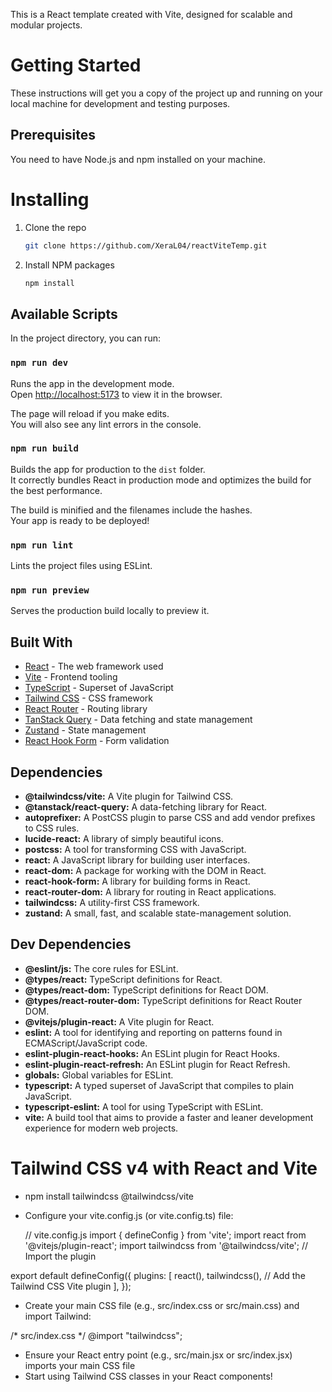 This is a React template created with Vite, designed for scalable and modular projects.

# Getting Started

These instructions will get you a copy of the project up and running on your local machine for development and testing purposes.

## Prerequisites

You need to have Node.js and npm installed on your machine.

# Installing

1. Clone the repo
   ```sh
   git clone https://github.com/XeraL04/reactViteTemp.git
   ```
2. Install NPM packages
   ```sh
   npm install
   ```

## Available Scripts

In the project directory, you can run:

### `npm run dev`

Runs the app in the development mode.<br>
Open [http://localhost:5173](http://localhost:5173) to view it in the browser.

The page will reload if you make edits.<br>
You will also see any lint errors in the console.

### `npm run build`

Builds the app for production to the `dist` folder.<br>
It correctly bundles React in production mode and optimizes the build for the best performance.

The build is minified and the filenames include the hashes.<br>
Your app is ready to be deployed!

### `npm run lint`

Lints the project files using ESLint.

### `npm run preview`

Serves the production build locally to preview it.

## Built With

* [React](https://reactjs.org/) - The web framework used
* [Vite](https://vitejs.dev/) - Frontend tooling
* [TypeScript](https://www.typescriptlang.org/) - Superset of JavaScript
* [Tailwind CSS](https://tailwindcss.com/) - CSS framework
* [React Router](https://reactrouter.com/) - Routing library
* [TanStack Query](https://tanstack.com/query/latest) - Data fetching and state management
* [Zustand](https://zustand-demo.pmnd.rs/) - State management
* [React Hook Form](https://react-hook-form.com/) - Form validation

## Dependencies

- **@tailwindcss/vite:** A Vite plugin for Tailwind CSS.
- **@tanstack/react-query:** A data-fetching library for React.
- **autoprefixer:** A PostCSS plugin to parse CSS and add vendor prefixes to CSS rules.
- **lucide-react:** A library of simply beautiful icons.
- **postcss:** A tool for transforming CSS with JavaScript.
- **react:** A JavaScript library for building user interfaces.
- **react-dom:** A package for working with the DOM in React.
- **react-hook-form:** A library for building forms in React.
- **react-router-dom:** A library for routing in React applications.
- **tailwindcss:** A utility-first CSS framework.
- **zustand:** A small, fast, and scalable state-management solution.

## Dev Dependencies

- **@eslint/js:** The core rules for ESLint.
- **@types/react:** TypeScript definitions for React.
- **@types/react-dom:** TypeScript definitions for React DOM.
- **@types/react-router-dom:** TypeScript definitions for React Router DOM.
- **@vitejs/plugin-react:** A Vite plugin for React.
- **eslint:** A tool for identifying and reporting on patterns found in ECMAScript/JavaScript code.
- **eslint-plugin-react-hooks:** An ESLint plugin for React Hooks.
- **eslint-plugin-react-refresh:** An ESLint plugin for React Refresh.
- **globals:** Global variables for ESLint.
- **typescript:** A typed superset of JavaScript that compiles to plain JavaScript.
- **typescript-eslint:** A tool for using TypeScript with ESLint.
- **vite:** A build tool that aims to provide a faster and leaner development experience for modern web projects.

#  Tailwind CSS v4 with React and Vite

- npm install tailwindcss @tailwindcss/vite
- Configure your vite.config.js (or vite.config.ts) file:

   // vite.config.js
import { defineConfig } from 'vite';
import react from '@vitejs/plugin-react';
import tailwindcss from '@tailwindcss/vite'; // Import the plugin

export default defineConfig({
  plugins: [
    react(),
    tailwindcss(), // Add the Tailwind CSS Vite plugin
  ],
});

- Create your main CSS file (e.g., src/index.css or src/main.css) and import Tailwind:

/* src/index.css */
@import "tailwindcss";

- Ensure your React entry point (e.g., src/main.jsx or src/index.jsx) imports your main CSS file
- Start using Tailwind CSS classes in your React components!
